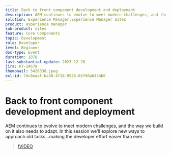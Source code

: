 ```yaml
---
title: Back to front component development and deployment
description: AEM continues to evolve to meet modern challenges, and the way we build on it also needs to adapt. In this session we'll explore new ways to approach old tasks.. Making the developer effort easier than ever.
solution: Experience Manager,Experience Manager Sites
product: experience manager
sub-product: sites
feature: Core Components
topic: Development
role: Developer
level: Beginner
doc-type: Event
duration: 1878
last-substantial-update: 2023-12-20
jira: KT-14679
thumbnail: 3426338.jpeg
exl-id: 7dc8eaaf-ba30-4f18-9526-65f90a6434b6
---
```

# Back to front component development and deployment

AEM continues to evolve to meet modern challenges, and the way we build on it also needs to adapt. In this session we'll explore new ways to approach old tasks...making the developer effort easier than ever.

>[!VIDEO](https://video.tv.adobe.com/v/3426338/?learn=on)
